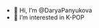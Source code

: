 - 👋 Hi, I’m @DaryaPanyukova
- 👀 I’m interested in K-POP

<!---
DaryaPanyukova/DaryaPanyukova is a ✨ special ✨ repository because its `README.md` (this file) appears on your GitHub profile.
You can click the Preview link to take a look at your changes.
--->

